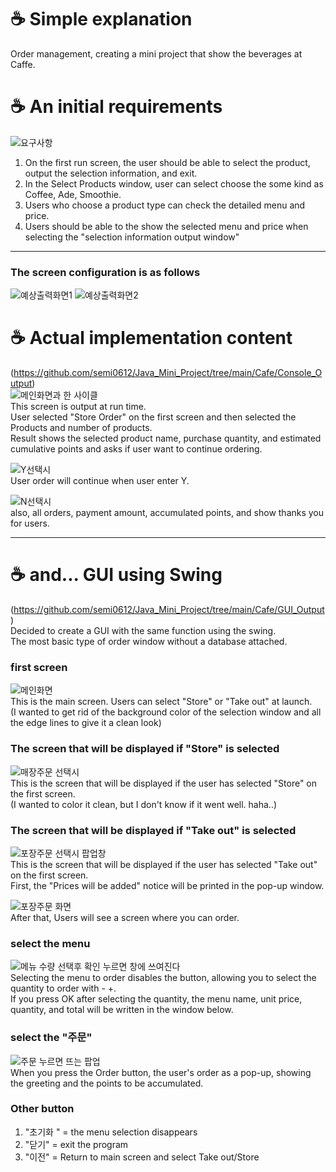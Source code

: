 # ☕ Simple explanation
Order management, creating a mini project that show the beverages at Caffe.

# ☕ An initial requirements
![요구사항](https://user-images.githubusercontent.com/51469989/113657769-9e218a80-96d9-11eb-9a96-35f4894efe11.JPG)

1. On the first run screen, the user should be able to select the product, output the selection information, and exit. <br>
2. In the Select Products window, user can select choose the some kind as Coffee, Ade, Smoothie. <br>
3. Users who choose a product type can check the detailed menu and price. <br>
4. Users should be able to the show the selected menu and price when selecting the "selection information output window" <br>

<hr>

### The screen configuration is as follows
![예상출력화면1](https://user-images.githubusercontent.com/51469989/113658105-5fd89b00-96da-11eb-9be1-d71f7870e293.JPG)
![예상출력화면2](https://user-images.githubusercontent.com/51469989/113658116-636c2200-96da-11eb-8507-b08ca7a8de2d.JPG)

# ☕ Actual implementation content
(https://github.com/semi0612/Java_Mini_Project/tree/main/Cafe/Console_Output) <br>
![메인화면과 한 사이클](https://user-images.githubusercontent.com/51469989/113666501-51927b00-96ea-11eb-88a2-b5c625ebac06.JPG) <br>
This screen is output at run time. <br>
User selected "Store Order" on the first screen and then selected the Products and number of products. <br>
Result shows the selected product name, purchase quantity, and estimated cumulative points and asks if user want to continue ordering. <br>

![Y선택시](https://user-images.githubusercontent.com/51469989/113667116-48ee7480-96eb-11eb-8d7c-2ae57ef32f20.JPG) <br>
User order will continue when user enter Y. <br>

![N선택시](https://user-images.githubusercontent.com/51469989/113667125-4a1fa180-96eb-11eb-92c7-9aee019a80d8.JPG) <br>
also, all orders, payment amount, accumulated points, and show thanks you for users. <br>

<hr>

# ☕ and... GUI using Swing
(https://github.com/semi0612/Java_Mini_Project/tree/main/Cafe/GUI_Output) <br>
Decided to create a GUI with the same function using the swing. <br>
The most basic type of order window without a database attached. <br>

### first screen
![메인화면](https://user-images.githubusercontent.com/51469989/113513548-3ff38b00-95a5-11eb-86d1-3fe563240a24.JPG) <br>
This is the main screen. Users can select "Store" or "Take out" at launch. <br>
(I wanted to get rid of the background color of the selection window and all the edge lines to give it a clean look) <br>

### The screen that will be displayed if "Store" is selected
![매장주문 선택시](https://user-images.githubusercontent.com/51469989/113513523-25b9ad00-95a5-11eb-9b03-a9d7be34d9af.JPG) <br>
This is the screen that will be displayed if the user has selected "Store" on the first screen. <br>
(I wanted to color it clean, but I don't know if it went well. haha..) <br>

### The screen that will be displayed if "Take out" is selected
![포장주문 선택시 팝업창](https://user-images.githubusercontent.com/51469989/113513734-10914e00-95a6-11eb-9ea1-168436d90f40.JPG) <br>
This is the screen that will be displayed if the user has selected "Take out" on the first screen. <br>
First, the "Prices will be added" notice will be printed in the pop-up window. <br>

![포장주문 화면](https://user-images.githubusercontent.com/51469989/113513613-85b05380-95a5-11eb-9c16-45839a024859.JPG) <br>
After that, Users will see a screen where you can order. <br>

### select the menu
![메뉴 수량 선택후 확인 누르면 창에 쓰여진다](https://user-images.githubusercontent.com/51469989/113513649-b42e2e80-95a5-11eb-97dc-291130fba50b.JPG) <br>
Selecting the menu to order disables the button, allowing you to select the quantity to order with - +. <br>
If you press OK after selecting the quantity, the menu name, unit price, quantity, and total will be written in the window below. <br>

### select the "주문"
![주문 누르면 뜨는 팝업](https://user-images.githubusercontent.com/51469989/113513784-3a4a7500-95a6-11eb-9898-73432cbf4d6c.JPG) <br>
When you press the Order button, the user's order as a pop-up, showing the greeting and the points to be accumulated. <br>

### Other button
1. "초기화 " = the menu selection disappears
2. "닫기" = exit the program
3. "이전" = Return to main screen and select Take out/Store
